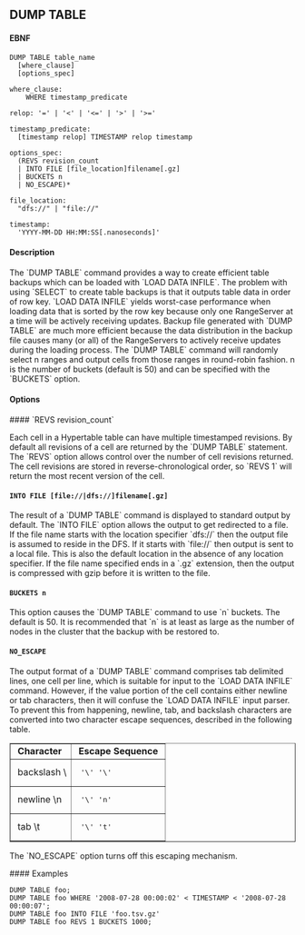 DUMP TABLE
----------
#### EBNF

    DUMP TABLE table_name
      [where_clause]
      [options_spec]

    where_clause:
        WHERE timestamp_predicate

    relop: '=' | '<' | '<=' | '>' | '>='

    timestamp_predicate:
      [timestamp relop] TIMESTAMP relop timestamp

    options_spec:
      (REVS revision_count
      | INTO FILE [file_location]filename[.gz]
      | BUCKETS n
      | NO_ESCAPE)*
    
    file_location:
      "dfs://" | "file://"

    timestamp:
      'YYYY-MM-DD HH:MM:SS[.nanoseconds]'

#### Description
<p>
The `DUMP TABLE` command provides a way to create efficient table backups
which can be loaded with `LOAD DATA INFILE`.  The problem with using `SELECT`
to create table backups is that it outputs table data in order of row key.
`LOAD DATA INFILE` yields worst-case performance when loading data that is
sorted by the row key because only one RangeServer at a time will be actively
receiving updates.  Backup file generated with `DUMP TABLE` are much more
efficient because the data distribution in the backup file causes many (or all)
of the RangeServers to actively receive updates during the loading process.
The `DUMP TABLE` command will randomly select n ranges and output cells from
those ranges in round-robin fashion.  n is the number of buckets (default is 50)
and can be specified with the `BUCKETS` option.

#### Options
<p>
#### `REVS revision_count`
<p>
Each cell in a Hypertable table can have multiple timestamped revisions.  By
default all revisions of a cell are returned by the `DUMP TABLE` statement.  The
`REVS` option allows control over the number of cell revisions returned.  The
cell revisions are stored in reverse-chronological order, so `REVS 1` will
return the most recent version of the cell.

#### `INTO FILE [file://|dfs://]filename[.gz]`
<p>
The result of a `DUMP TABLE` command is displayed to standard output by default.
The `INTO FILE` option allows the output to get redirected to a file.  
If the file name starts with the location specifier `dfs://` then the output file is 
assumed to reside in the DFS. If it starts with `file://` then output is 
sent to a local file. This is also the default location in the absence of any 
location specifier.
If the file name specified ends in a `.gz` extension, then the output is compressed
with gzip before it is written to the file.

#### `BUCKETS n`
<p>
This option causes the `DUMP TABLE` command to use `n` buckets.  The default is
50.  It is recommended that `n` is at least as large as the number of nodes
in the cluster that the backup with be restored to.

#### `NO_ESCAPE`
<p>
The output format of a `DUMP TABLE` command comprises tab delimited lines, one
cell per line, which is suitable for input to the `LOAD DATA INFILE`
command.  However, if the value portion of the cell contains either newline
or tab characters, then it will confuse the `LOAD DATA INFILE` input parser.
To prevent this from happening, newline, tab, and backslash characters are
converted into two character escape sequences, described in the following table.

<table border="1">
<tr>
<td>&nbsp;<b>Character</b>&nbsp;</td>
<td>&nbsp;<b>Escape Sequence</b>&nbsp;</td>
</tr>
<tr>
<td>&nbsp;backslash \</td>
<td><pre> '\' '\' </pre></td>
</tr>
<tr>
<td>&nbsp;newline \n&nbsp;</td>
<td><pre> '\' 'n' </pre></td>
</tr>
<tr>
<td>&nbsp;tab \t</td>
<td><pre> '\' 't' </pre></td>
</tr>
</table>
<p>
The `NO_ESCAPE` option turns off this escaping mechanism.
<p>
#### Examples

    DUMP TABLE foo;
    DUMP TABLE foo WHERE '2008-07-28 00:00:02' < TIMESTAMP < '2008-07-28 00:00:07';
    DUMP TABLE foo INTO FILE 'foo.tsv.gz'
    DUMP TABLE foo REVS 1 BUCKETS 1000;

